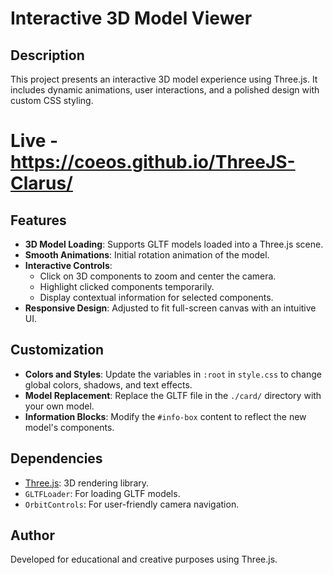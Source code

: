 
# Interactive 3D Model Viewer

## Description
This project presents an interactive 3D model experience using Three.js. It includes dynamic animations, user interactions, and a polished design with custom CSS styling.
# Live - https://coeos.github.io/ThreeJS-Clarus/ 

## Features
- **3D Model Loading**: Supports GLTF models loaded into a Three.js scene.
- **Smooth Animations**: Initial rotation animation of the model.
- **Interactive Controls**: 
  - Click on 3D components to zoom and center the camera.
  - Highlight clicked components temporarily.
  - Display contextual information for selected components.
- **Responsive Design**: Adjusted to fit full-screen canvas with an intuitive UI.


## Customization
- **Colors and Styles**: Update the variables in `:root` in `style.css` to change global colors, shadows, and text effects.
- **Model Replacement**: Replace the GLTF file in the `./card/` directory with your own model.
- **Information Blocks**: Modify the `#info-box` content to reflect the new model's components.

## Dependencies
- [Three.js](https://threejs.org/): 3D rendering library.
- `GLTFLoader`: For loading GLTF models.
- `OrbitControls`: For user-friendly camera navigation.


## Author
Developed for educational and creative purposes using Three.js.
